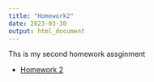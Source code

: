 ```yaml
---
title: "Homework2"
date: 2023-03-30
output: html_document
---
```


Ths is my second homework assginment


- [Homework 2](homework2.pdf)

